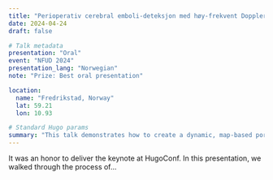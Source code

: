 ```yaml
---
title: "Perioperativ cerebral emboli-deteksjon med høy-frekvent Doppler-ultralyd"
date: 2024-04-24
draft: false

# Talk metadata
presentation: "Oral"
event: "NFUD 2024"
presentation_lang: "Norwegian"
note: "Prize: Best oral presentation"

location:
  name: "Fredrikstad, Norway"
  lat: 59.21
  lon: 10.93

# Standard Hugo params
summary: "This talk demonstrates how to create a dynamic, map-based portfolio of academic talks and presentations using the Hugo static site generator and PaperMod theme."
---
```


It was an honor to deliver the keynote at HugoConf. In this presentation, we walked through the process of...